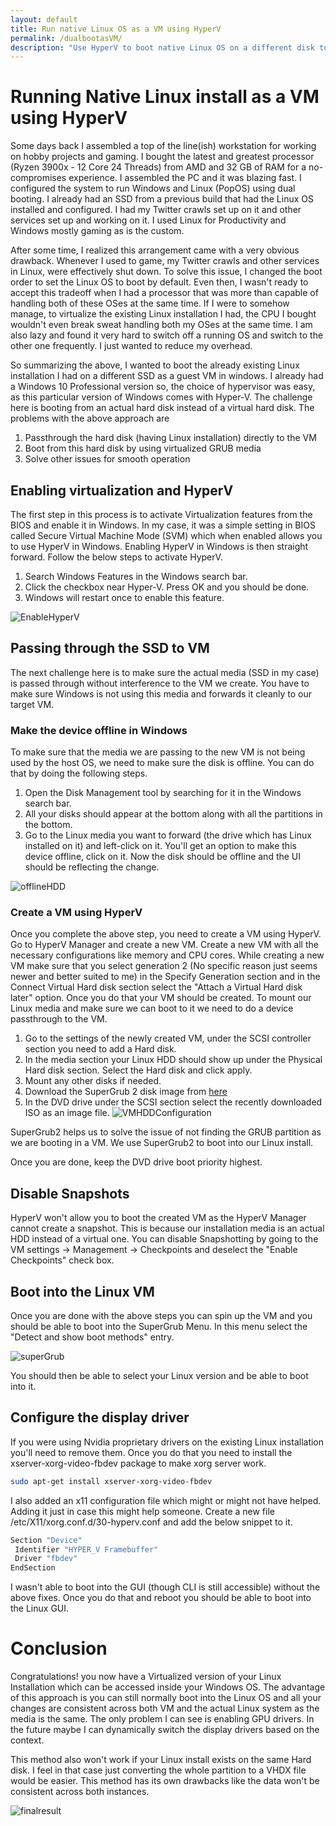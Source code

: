 ```yaml
---
layout: default
title: Run native Linux OS as a VM using HyperV
permalink: /dualbootasVM/
description: "Use HyperV to boot native Linux OS on a different disk to run as a VM"
---
```


# Running Native Linux install as a VM using HyperV

Some days back I assembled a top of the line(ish) workstation for working on hobby projects and gaming. I bought the latest and greatest processor (Ryzen 3900x - 12 Core 24 Threads) from AMD and 32 GB of RAM for a no-compromises experience. I assembled the PC and it was blazing fast. I configured the system to run Windows and Linux (PopOS) using dual booting. I already had an SSD from a previous build that had the Linux OS installed and configured. I had my Twitter crawls set up on it and other services set up and working on it. I used Linux for Productivity and Windows mostly gaming as is the custom.

After some time, I realized this arrangement came with a very obvious drawback. Whenever I used to game, my Twitter crawls and other services in Linux, were effectively shut down. To solve this issue, I changed the boot order to set the Linux OS to boot by default. Even then, I wasn't ready to accept this tradeoff when I had a processor that was more than capable of handling both of these OSes at the same time. If I were to somehow manage, to virtualize the existing Linux installation I had, the CPU I bought wouldn't even break sweat handling both my OSes at the same time. I am also lazy and found it very hard to switch off a running OS and switch to the other one frequently. I just wanted to reduce my overhead. 

So summarizing the above, I wanted to boot the already existing Linux installation I had on a different SSD as a guest VM in windows. I already had a Windows 10 Professional version so, the choice of hypervisor was easy, as this particular version of Windows comes with Hyper-V. The challenge here is booting from an actual hard disk instead of a virtual hard disk. The problems with the above approach are 

1. Passthrough the hard disk (having Linux installation) directly to the VM
2. Boot from this hard disk by using virtualized GRUB media
3. Solve other issues for smooth operation

## Enabling virtualization and HyperV

The first step in this process is to activate Virtualization features from the BIOS and enable it in Windows. In my case, it was a simple setting in BIOS called Secure Virtual Machine Mode (SVM) which when enabled allows you to use HyperV in Windows. Enabling HyperV in Windows is then straight forward. Follow the below steps to activate HyperV.

1. Search Windows Features in the Windows search bar.
2. Click the checkbox near Hyper-V. Press OK and you should be done.
3. Windows will restart once to enable this feature.

![EnableHyperV](images/enableHV.PNG)

## Passing through the SSD to VM
The next challenge here is to make sure the actual media (SSD in my case) is passed through without interference to the VM we create. You have to make sure Windows is not using this media and forwards it cleanly to our target VM. 
### Make the device offline in Windows
To make sure that the media we are passing to the new VM is not being used by the host OS, we need to make sure the disk is offline. You can do that by doing the following steps. 
1. Open the Disk Management tool by searching for it in the Windows search bar.
2. All your disks should appear at the bottom along with all the partitions in the bottom. 
3. Go to the Linux media you want to forward (the drive which has Linux installed on it) and left-click on it. You'll get an option to make this device offline, click on it. Now the disk should be offline and the UI should be reflecting the change.

![offlineHDD](images/offlineHDD.PNG)

### Create a VM using HyperV
Once you complete the above step, you need to create a VM using HyperV. Go to HyperV Manager and create a new VM. Create a new VM with all the necessary configurations like memory and CPU cores. While creating a new VM make sure that you select generation 2 (No specific reason just seems newer and better suited to me) in the Specify Generation section and in the Connect Virtual Hard disk section select the "Attach a Virtual Hard disk later" option. Once you do that your VM should be created. To mount our Linux media and make sure we can boot to it we need to do a device passthrough to the VM.
1. Go to the settings of the newly created VM, under the SCSI controller section you need to add a Hard disk.
2. In the media section your Linux HDD should show up under the Physical Hard disk section. Select the Hard disk and click apply.
3. Mount any other disks if needed. 
4. Download the SuperGrub 2 disk image from [here](https://www.supergrubdisk.org/super-grub2-disk/)
5. In the DVD drive under the SCSI section select the recently downloaded ISO as an image file. 
![VMHDDConfiguration](images/HDD.PNG)

SuperGrub2 helps us to solve the issue of not finding the GRUB partition as we are booting in a VM. We use SuperGrub2 to boot into our Linux install.  

Once you are done, keep the DVD drive boot priority highest. 

## Disable Snapshots

HyperV won't allow you to boot the created VM as the HyperV Manager cannot create a snapshot. This is because our installation media is an actual HDD instead of a virtual one. You can disable Snapshotting by going to the VM settings -> Management -> Checkpoints and deselect the "Enable Checkpoints" check box. 

## Boot into the Linux VM

Once you are done with the above steps you can spin up the VM and you should be able to boot into the SuperGrub Menu. In this menu select the "Detect and show boot methods" entry.

![superGrub](images/grub.PNG)

You should then be able to select your Linux version and be able to boot into it. 

## Configure the display driver
If you were using Nvidia proprietary drivers on the existing Linux installation you'll need to remove them. Once you do that you need to install the xserver-xorg-video-fbdev package to make xorg server work.

```bash 
sudo apt-get install xserver-xorg-video-fbdev 
```

I also added an x11 configuration file which might or might not have helped. Adding it just in case this might help someone. Create a new file /etc/X11/xorg.conf.d/30-hyperv.conf and add the below snippet to it. 

```bash
Section "Device"
 Identifier "HYPER_V Framebuffer"
 Driver "fbdev"
EndSection
```

I wasn't able to boot into the GUI (though CLI is still accessible) without the above fixes. Once you do that and reboot you should be able to boot into the Linux GUI. 

# Conclusion

Congratulations! you now have a Virtualized version of your Linux Installation which can be accessed inside your Windows OS. The advantage of this approach is you can still normally boot into the Linux OS and all your changes are consistent across both VM and the actual Linux system as the media is the same. The only problem I can see is enabling GPU drivers. In the future maybe I can dynamically switch the display drivers based on the context.

This method also won't work if your Linux install exists on the same Hard disk. I feel in that case just converting the whole partition to a VHDX file would be easier. This method has its own drawbacks like the data won't be consistent across both instances. 

![finalresult](images/finishedproduct.PNG)
